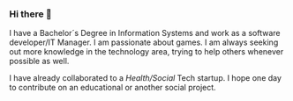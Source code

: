 ### Hi there 👋

I have a Bachelor´s Degree in Information Systems and work as a software developer/IT Manager.  I am passionate about games. I am always seeking out more knowledge in the technology area, trying to help others whenever possible as well.

I have already collaborated to a _Health/Social_ Tech startup. I hope one day to contribute on an educational or another social project.
